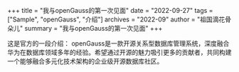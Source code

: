 +++
title = "我与openGauss的第一次见面"
date = "2022-09-27"
tags = ["Sample", "openGauss", "介绍"]
archives = "2022-09"
author = "祖国滴花骨朵儿"
summary = "我与openGauss的第一次见面"
+++


  
这是官方的一段介绍：
openGauss是一款开源关系型数据库管理系统，深度融合华为在数据库领域多年的经验。希望通过开源的魅力吸引更多的贡献者，共同构建一个能够融合多元化技术架构的企业级开源数据库社区。






